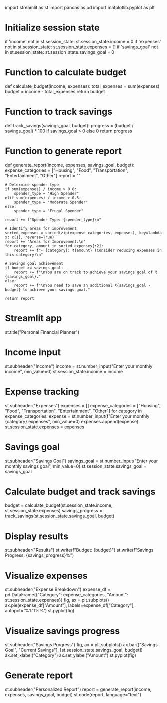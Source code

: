 import streamlit as st
import pandas as pd
import matplotlib.pyplot as plt

# Initialize session state
if 'income' not in st.session_state:
    st.session_state.income = 0
if 'expenses' not in st.session_state:
    st.session_state.expenses = []
if 'savings_goal' not in st.session_state:
    st.session_state.savings_goal = 0

# Function to calculate budget
def calculate_budget(income, expenses):
    total_expenses = sum(expenses)
    budget = income - total_expenses
    return budget

# Function to track savings
def track_savings(savings_goal, budget):
    progress = (budget / savings_goal) * 100 if savings_goal > 0 else 0
    return progress

# Function to generate report
def generate_report(income, expenses, savings_goal, budget):
    expense_categories = ["Housing", "Food", "Transportation", "Entertainment", "Other"]
    report = ""
    
    # Determine spender type
    if sum(expenses) / income > 0.8:
        spender_type = "High Spender"
    elif sum(expenses) / income > 0.5:
        spender_type = "Moderate Spender"
    else:
        spender_type = "Frugal Spender"
    
    report += f"Spender Type: {spender_type}\n"
    
    # Identify areas for improvement
    sorted_expenses = sorted(zip(expense_categories, expenses), key=lambda x: x[1], reverse=True)
    report += "Areas for Improvement:\n"
    for category, amount in sorted_expenses[:2]:
        report += f"- {category}: ₹{amount} (Consider reducing expenses in this category)\n"
    
    # Savings goal achievement
    if budget >= savings_goal:
        report += f"\nYou are on track to achieve your savings goal of ₹{savings_goal}."
    else:
        report += f"\nYou need to save an additional ₹{savings_goal - budget} to achieve your savings goal."
    
    return report

# Streamlit app
st.title("Personal Financial Planner")

# Income input
st.subheader("Income")
income = st.number_input("Enter your monthly income", min_value=0)
st.session_state.income = income

# Expense tracking
st.subheader("Expenses")
expenses = []
expense_categories = ["Housing", "Food", "Transportation", "Entertainment", "Other"]
for category in expense_categories:
    expense = st.number_input(f"Enter your monthly {category} expenses", min_value=0)
    expenses.append(expense)
st.session_state.expenses = expenses

# Savings goal
st.subheader("Savings Goal")
savings_goal = st.number_input("Enter your monthly savings goal", min_value=0)
st.session_state.savings_goal = savings_goal

# Calculate budget and track savings
budget = calculate_budget(st.session_state.income, st.session_state.expenses)
savings_progress = track_savings(st.session_state.savings_goal, budget)

# Display results
st.subheader("Results")
st.write(f"Budget: {budget}")
st.write(f"Savings Progress: {savings_progress}%")

# Visualize expenses
st.subheader("Expense Breakdown")
expense_df = pd.DataFrame({"Category": expense_categories, "Amount": st.session_state.expenses})
fig, ax = plt.subplots()
ax.pie(expense_df["Amount"], labels=expense_df["Category"], autopct='%1.1f%%')
st.pyplot(fig)

# Visualize savings progress
st.subheader("Savings Progress")
fig, ax = plt.subplots()
ax.bar(["Savings Goal", "Current Savings"], [st.session_state.savings_goal, budget])
ax.set_xlabel("Category")
ax.set_ylabel("Amount")
st.pyplot(fig)

# Generate report
st.subheader("Personalized Report")
report = generate_report(income, expenses, savings_goal, budget)
st.code(report, language="text")
